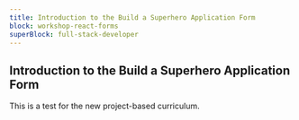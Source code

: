 ```yaml
---
title: Introduction to the Build a Superhero Application Form
block: workshop-react-forms
superBlock: full-stack-developer
---
```


## Introduction to the Build a Superhero Application Form

This is a test for the new project-based curriculum.
